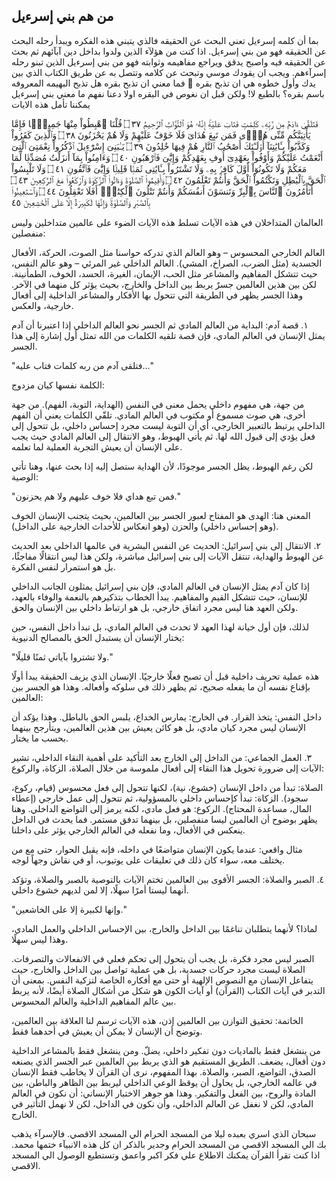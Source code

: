 ## من هم بني إسرءيل
بما أن كلمه إسرءيل تعني البحث عن الحقيقه فالذي يتبني هذه الفكره ويبدأ رحله البحث عن الحقيقه فهو من بني إسرءيل. اذا كنت من هؤلآء الذين ولدوا بداخل دين آبآئهم ثم بحث عن الحقيقه فيه واصبح يدقق ويراجع مفاهيمه وثوابته فهو من بني إسرءيل الذين تبنو رحله إسرآءهم. ويجب ان يقودك موسي وتبحث عن كلامه وتتصل به عن طريق الكتاب الذي بين يدك وأول خطوه هي ان تذبح بقره 🐄 فما معني ان تذبح بقره هل تذبح البهيمه المعروفه باسم بقره؟ بالطبع لا! ولكن  قبل ان نغوص في البقره اولا دعنا نفهم ما معني بني إسرءيل
يمكننا تأمل هذه الايات

فَتَلَقَّىٰ ءَادَمُ مِن رَّبِّهِۦ كَلِمَٰتٍ فَتَابَ عَلَيْهِۚ إِنَّهُۥ هُوَ ٱلتَّوَّابُ ٱلرَّحِيمُ ٣٧ ۝ قُلْنَا ٱهْبِطُواْ مِنْهَا جَمِيعًۭا فَإِمَّا يَأْتِيَنَّكُم مِّنِّى هُدًۭى فَمَن تَبِعَ هُدَاىَ فَلَا خَوْفٌ عَلَيْهِمْ وَلَا هُمْ يَحْزَنُونَ ٣٨ ۝ وَٱلَّذِينَ كَفَرُواْ وَكَذَّبُواْ بِـَٔايَٰتِنَآ أُو۟لَـٰٓئِكَ أَصْحَٰبُ ٱلنَّارِ هُمْ فِيهَا خَٰلِدُونَ ٣٩ ۝ يَـٰبَنِىٓ إِسْرَٰٓءِيلَ ٱذْكُرُواْ نِعْمَتِىَ ٱلَّتِىٓ أَنْعَمْتُ عَلَيْكُمْ وَأَوْفُواْ بِعَهْدِىٓ أُوفِ بِعَهْدِكُمْ وَإِيَّٰىَ فَٱرْهَبُونِ ٤٠ ۝ وَءَامِنُواْ بِمَآ أَنزَلْتُ مُصَدِّقًۭا لِّمَا مَعَكُمْ وَلَا تَكُونُوٓاْ أَوَّلَ كَافِرٍۢ بِهِۦ وَلَا تَشْتَرُواْ بِـَٔايَٰتِى ثَمَنًۭا قَلِيلًۭا وَإِيَّٰىَ فَٱتَّقُونِ ٤١ ۝ وَلَا تَلْبِسُواْ ٱلْحَقَّ بِٱلْبَٰطِلِ وَتَكْتُمُواْ ٱلْحَقَّ وَأَنتُمْ تَعْلَمُونَ ٤٢ ۝ وَأَقِيمُواْ ٱلصَّلَوٰةَ وَءَاتُواْ ٱلزَّكَوٰةَ وَٱرْكَعُواْ مَعَ ٱلرَّٰكِعِينَ ٤٣ ۝ أَتَأْمُرُونَ ٱلنَّاسَ بِٱلْبِرِّ وَتَنسَوْنَ أَنفُسَكُمْ وَأَنتُمْ تَتْلُونَ ٱلْكِتَٰبَۚ أَفَلَا تَعْقِلُونَ ٤٤ ۝ وَٱسْتَعِينُواْ بِٱلصَّبْرِ وَٱلصَّلَوٰةِۚ وَإِنَّهَا لَكَبِيرَةٌ إِلَّا عَلَى ٱلْخَٰشِعِينَ ٤٥

العالمان المتداخلان في هذه الآيات
تسلط هذه الآيات الضوء على عالمين متداخلين وليس منفصلين:

العالم الخارجي المحسوس – وهو العالم الذي تدركه حواسنا مثل الصوت، الحركة، الأفعال الجسدية (مثل الضرب، الصراخ، المشي).
العالم الداخلي غير المرئي – وهو عالم النفس، حيث تتشكل المفاهيم والمشاعر مثل الحب، الإيمان، الغيرة، الحسد، الخوف، الطمأنينة.
لكن بين هذين العالمين جسرٌ يربط بين الداخل والخارج، بحيث يؤثر كل منهما في الآخر. وهذا الجسر يظهر في الطريقة التي تتحول بها الأفكار والمشاعر الداخلية إلى أفعال خارجية، والعكس.

١. قصة آدم: البداية من العالم المادي ثم الجسر نحو العالم الداخلي
إذا اعتبرنا أن آدم يمثل الإنسان في العالم المادي، فإن قصة تلقيه الكلمات من الله تمثل أول إشارة إلى هذا الجسر.

"فتلقى آدم من ربه كلمات فتاب عليه..."

الكلمة نفسها كيان مزدوج:

من جهة، هي مفهوم داخلي يحمل معنى في النفس (الهداية، التوبة، الفهم).
من جهة أخرى، هي صوت مسموع أو مكتوب في العالم المادي.
تلقّي الكلمات يعني أن الفهم الداخلي يرتبط بالتعبير الخارجي، أي أن التوبة ليست مجرد إحساس داخلي، بل تتحول إلى فعل يؤدي إلى قبول الله لها. ثم يأتي الهبوط، وهو الانتقال إلى العالم المادي حيث يجب على الإنسان أن يعيش التجربة العملية لما تعلمه.

لكن رغم الهبوط، يظل الجسر موجودًا، لأن الهداية ستصل إليه إذا بحث عنها، وهنا تأتي الوصية:

"فمن تبع هداي فلا خوف عليهم ولا هم يحزنون."

المعنى هنا: الهدى هو المفتاح لعبور الجسر بين العالمين، بحيث يتجنب الإنسان الخوف (وهو إحساس داخلي) والحزن (وهو انعكاس للأحداث الخارجية على الداخل).

٢. الانتقال إلى بني إسرائيل: الحديث عن النفس البشرية في عالمها الداخلي
بعد الحديث عن الهبوط والهداية، تنتقل الآيات إلى بني إسرائيل مباشرة، ولكن هذا ليس انتقالًا مفاجئًا، بل هو استمرار لنفس الفكرة.

إذا كان آدم يمثل الإنسان في العالم المادي،
فإن بني إسرائيل يمثلون الجانب الداخلي للإنسان، حيث تتشكل القيم والمفاهيم.
يبدأ الخطاب بتذكيرهم بالنعمة والوفاء بالعهد، ولكن العهد هنا ليس مجرد اتفاق خارجي، بل هو ارتباط داخلي بين الإنسان والحق.

لذلك، فإن أول خيانة لهذا العهد لا تحدث في العالم المادي، بل تبدأ داخل النفس، حين يختار الإنسان أن يستبدل الحق بالمصالح الدنيوية:

"ولا تشتروا بآياتي ثمنًا قليلًا."

هذه عملية تحريف داخلية قبل أن تصبح فعلًا خارجيًا. الإنسان الذي يزيف الحقيقة يبدأ أولًا بإقناع نفسه أن ما يفعله صحيح، ثم يظهر ذلك في سلوكه وأفعاله. وهذا هو الجسر بين العالمين:

داخل النفس: يتخذ القرار.
في الخارج: يمارس الخداع، يلبس الحق بالباطل.
وهذا يؤكد أن الإنسان ليس مجرد كيان مادي، بل هو كائن يعيش بين هذين العالمين، ويتأرجح بينهما بحسب ما يختار.

٣. العمل الجماعي: من الداخل إلى الخارج
بعد التأكيد على أهمية النقاء الداخلي، تشير الآيات إلى ضرورة تحويل هذا النقاء إلى أفعال ملموسة من خلال الصلاة، الزكاة، والركوع:

الصلاة: تبدأ من داخل الإنسان (خشوع، نية)، لكنها تتحول إلى فعل محسوس (قيام، ركوع، سجود).
الزكاة: تبدأ كإحساس داخلي بالمسؤولية، ثم تتحول إلى عمل خارجي (إعطاء المال، مساعدة المحتاج).
الركوع: هو فعل مادي، لكنه يرمز إلى التواضع الداخلي.
وهنا يظهر بوضوح أن العالمين ليسا منفصلين، بل بينهما تدفق مستمر. فما يحدث في الداخل ينعكس في الأفعال، وما نفعله في العالم الخارجي يؤثر على داخلنا.

مثال واقعي:
عندما يكون الإنسان متواضعًا في داخله، فإنه يقبل الحوار، حتى مع من يختلف معه، سواء كان ذلك في تعليقات على يوتيوب، أو في نقاش وجهاً لوجه.

٤. الصبر والصلاة: الجسر الأقوى بين العالمين
تختم الآيات بالتوصية بالصبر والصلاة، وتؤكد أنهما ليستا أمرًا سهلًا، إلا لمن لديهم خشوع داخلي.

"وإنها لكبيرة إلا على الخاشعين."

لماذا؟ لأنهما يتطلبان تناغمًا بين الداخل والخارج، بين الإحساس الداخلي والعمل المادي، وهذا ليس سهلًا.

الصبر ليس مجرد فكرة، بل يجب أن يتحول إلى تحكم فعلي في الانفعالات والتصرفات.
الصلاة ليست مجرد حركات جسدية، بل هي عملية تواصل بين الداخل والخارج، حيث يتفاعل الإنسان مع النصوص الإلهية أو حتى مع أفكاره الخاصة لتزكية النفس.
بمعنى أن التدبر في آيات الكتاب (القرآن) أو آيات الكون هو شكل من أشكال الصلاة أيضًا، لأنه يربط بين عالم المفاهيم الداخلية والعالم المحسوس.

الخاتمة: تحقيق التوازن بين العالمين
إذن، هذه الآيات ترسم لنا العلاقة بين العالمين، وتوضح أن الإنسان لا يمكن أن يعيش في أحدهما فقط.

من ينشغل فقط بالماديات دون تفكير داخلي، يضلّ.
ومن ينشغل فقط بالمشاعر الداخلية دون أفعال، يضعف.
الطريق المستقيم هو الذي يربط بين العالمين عبر الجسر الذي يصنعه الصدق، التواضع، الصبر، والصلاة.
بهذا المفهوم، نرى أن القرآن لا يخاطب فقط الإنسان في عالمه الخارجي، بل يحاول أن يوقظ الوعي الداخلي ليربط بين الظاهر والباطن، بين المادة والروح، بين الفعل والتفكير. وهذا هو جوهر الاختبار الإنساني: أن نكون في العالم المادي، لكن لا نغفل عن العالم الداخلي، وأن نكون في الداخل، لكن لا نهمل التأثير في الخارج.


سبحان الذي اسري بعبده ليلا من المسجد الحرام الي المسجد الاقصي. فالإسرآء يذهب بك الي المسجد الاقصي من المسجد الحرام وجدير بالذكر ان كل هذه الانبيآء ختمها محمد. اذا كنت تقرأ القرآن يمكنك الاطلاع علي فكر اكبر واعمق وتستطيع الوصول الي المسجد الاقصي.
